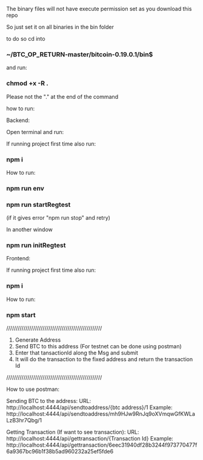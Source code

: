 The binary files will not have execute permission set as you download this repo

So just set it on all binaries in the bin folder

to do so cd into 

### ~/BTC_OP_RETURN-master/bitcoin-0.19.0.1/bin$ 

and run: 

### chmod +x -R .

Please not the "." at the end of the command




how to run: 

Backend:

Open terminal and run:

If running project first time also run:

### npm i

How to run:

### npm run env

### npm run startRegtest 

(if it gives error "npm run stop" and retry)

In another window

### npm run initRegtest


Frontend:

If running project first time also run:

### npm i


How to run:

### npm start

//////////////////////////////////////////////////


1. Generate Address 
2. Send BTC to this address (For testnet can be done using postman)
3. Enter that tansactionId along the Msg and submit
4. It will do the transaction to the fixed address and return the transaction Id

//////////////////////////////////////////////////

How to use postman: 

Sending BTC to the address:
URL:
http://localhost:4444/api/sendtoaddress/{btc address}/1
Example:
http://localhost:4444/api/sendtoaddress/mh9HJw9RnJq9oXVmqwGfKWLaLzB3hr7Qbg/1

Getting Transaction (If want to see transaction):
URL:
http://localhost:4444/api/gettransaction/{Transaction Id}
Example:
http://localhost:4444/api/gettransaction/6eec31940df28b3244f973770477f6a9367bc96b1f38b5ad960232a25ef5fde6
